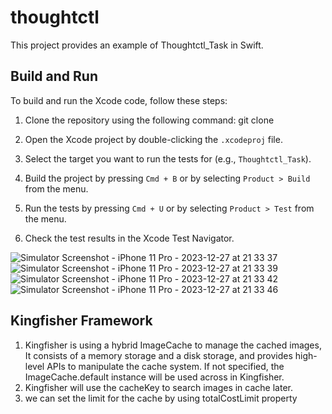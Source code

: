 # thoughtctl

This project provides an example of Thoughtctl_Task in Swift.

## Build and Run

To build and run the Xcode code, follow these steps:

1. Clone the repository using the following command:
   git clone <repository-url>

2. Open the Xcode project by double-clicking the `.xcodeproj` file.

3. Select the target you want to run the tests for (e.g., `Thoughtctl_Task`).

4. Build the project by pressing `Cmd + B` or by selecting `Product > Build` from the menu.

5. Run the tests by pressing `Cmd + U` or by selecting `Product > Test` from the menu.

6. Check the test results in the Xcode Test Navigator.

![Simulator Screenshot - iPhone 11 Pro - 2023-12-27 at 21 33 37](https://github.com/Bibhishan/thoughtctl/assets/29226313/a4cf3ca7-96df-4db9-ae6a-f4021ba2b2e5)
![Simulator Screenshot - iPhone 11 Pro - 2023-12-27 at 21 33 39](https://github.com/Bibhishan/thoughtctl/assets/29226313/77f046dc-f950-480d-881d-3815b618761f)
![Simulator Screenshot - iPhone 11 Pro - 2023-12-27 at 21 33 42](https://github.com/Bibhishan/thoughtctl/assets/29226313/3ccd9130-cde1-4a02-9911-c84127bb6044)
![Simulator Screenshot - iPhone 11 Pro - 2023-12-27 at 21 33 46](https://github.com/Bibhishan/thoughtctl/assets/29226313/ce7dd38b-4603-4e31-9152-3a93bd279a9f)

## Kingfisher Framework 
1. Kingfisher is using a hybrid ImageCache to manage the cached images, It consists of a memory storage and a disk storage, and provides high-level APIs to manipulate the cache system. If not specified, the ImageCache.default instance will be used across in Kingfisher.
2. Kingfisher will use the cacheKey to search images in cache later.
3. we can set the limit for the cache by using totalCostLimit property
